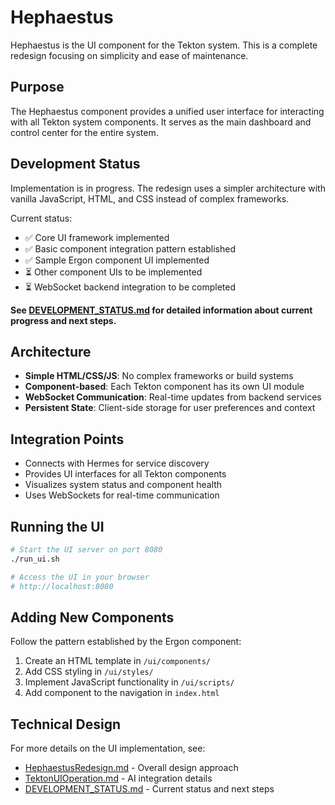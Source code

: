 # Hephaestus

Hephaestus is the UI component for the Tekton system. This is a complete redesign focusing on simplicity and ease of maintenance.

## Purpose

The Hephaestus component provides a unified user interface for interacting with all Tekton system components. It serves as the main dashboard and control center for the entire system.

## Development Status

Implementation is in progress. The redesign uses a simpler architecture with vanilla JavaScript, HTML, and CSS instead of complex frameworks.

Current status:
- ✅ Core UI framework implemented
- ✅ Basic component integration pattern established
- ✅ Sample Ergon component UI implemented
- ⏳ Other component UIs to be implemented
- ⏳ WebSocket backend integration to be completed

**See [DEVELOPMENT_STATUS.md](./DEVELOPMENT_STATUS.md) for detailed information about current progress and next steps.**

## Architecture

- **Simple HTML/CSS/JS**: No complex frameworks or build systems
- **Component-based**: Each Tekton component has its own UI module
- **WebSocket Communication**: Real-time updates from backend services
- **Persistent State**: Client-side storage for user preferences and context

## Integration Points

- Connects with Hermes for service discovery
- Provides UI interfaces for all Tekton components
- Visualizes system status and component health
- Uses WebSockets for real-time communication

## Running the UI

```bash
# Start the UI server on port 8080
./run_ui.sh

# Access the UI in your browser
# http://localhost:8080
```

## Adding New Components

Follow the pattern established by the Ergon component:

1. Create an HTML template in `/ui/components/`
2. Add CSS styling in `/ui/styles/`
3. Implement JavaScript functionality in `/ui/scripts/`
4. Add component to the navigation in `index.html`

## Technical Design

For more details on the UI implementation, see:
- [HephaestusRedesign.md](./HephaestusRedesign.md) - Overall design approach
- [TektonUIOperation.md](./TektonUIOperation.md) - AI integration details
- [DEVELOPMENT_STATUS.md](./DEVELOPMENT_STATUS.md) - Current status and next steps